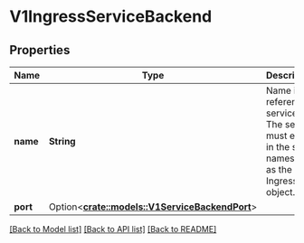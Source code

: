 # V1IngressServiceBackend

## Properties

Name | Type | Description | Notes
------------ | ------------- | ------------- | -------------
**name** | **String** | Name is the referenced service. The service must exist in the same namespace as the Ingress object. | 
**port** | Option<[**crate::models::V1ServiceBackendPort**](v1.ServiceBackendPort.md)> |  | [optional]

[[Back to Model list]](../README.md#documentation-for-models) [[Back to API list]](../README.md#documentation-for-api-endpoints) [[Back to README]](../README.md)


